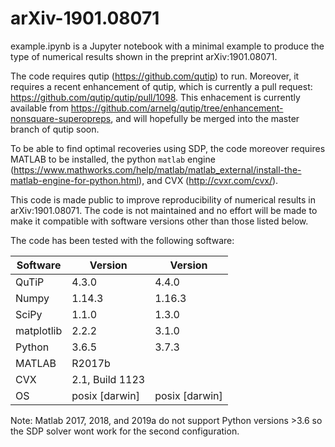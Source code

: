 # arXiv-1901.08071

example.ipynb is a Jupyter notebook with a minimal example to produce the type of numerical results shown in the preprint arXiv:1901.08071.

The code requires qutip (https://github.com/qutip) to run. Moreover, it requires a recent enhancement of qutip, which is currently a pull request: https://github.com/qutip/qutip/pull/1098. This enhacement is currently available from https://github.com/arnelg/qutip/tree/enhancement-nonsquare-superopreps, and will hopefully be merged into the master branch of qutip soon.

To be able to find optimal recoveries using SDP, the code moreover requires MATLAB to be installed, the python `matlab` engine (https://www.mathworks.com/help/matlab/matlab_external/install-the-matlab-engine-for-python.html), and CVX (http://cvxr.com/cvx/).

This code is made public to improve reproducibility of numerical results in arXiv:1901.08071. The code is not maintained and no effort will be made to make it compatible with software versions other than those listed below.

The code has been tested with the following software:

| Software   | Version         | Version        |
|------------|-----------------|----------------|
| QuTiP      | 4.3.0           | 4.4.0          |
| Numpy      | 1.14.3          | 1.16.3         |
| SciPy      | 1.1.0           | 1.3.0          |
| matplotlib | 2.2.2           | 3.1.0          |
| Python     | 3.6.5           | 3.7.3          |
| MATLAB     | R2017b          |                |
| CVX        | 2.1, Build 1123 |                |
| OS         | posix [darwin]  | posix [darwin] |

Note: Matlab 2017, 2018, and 2019a do not support Python versions >3.6 so the SDP solver wont work for the second configuration.

